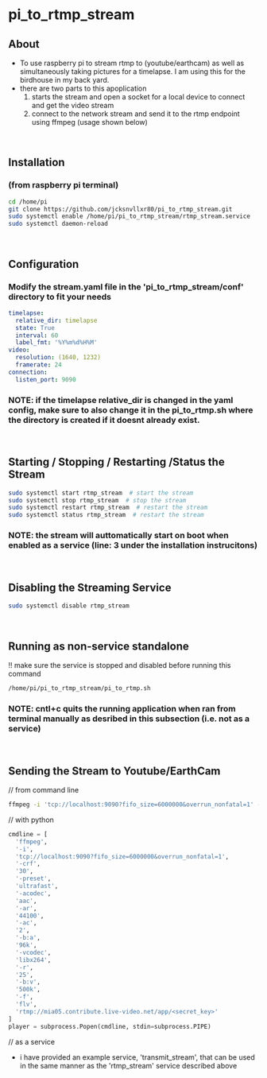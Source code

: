 # pi_to_rtmp_stream

## About

- To use raspberry pi to stream rtmp to (youtube/earthcam) as well as simultaneously taking pictures for a timelapse. I am using this for the birdhouse in my back yard.
- there are two parts to this apoplication
  1. starts the stream and open a socket for a local device to connect and get the video stream
  2. connect to the network stream and send it to the rtmp endpoint using ffmpeg (usage shown below)

&nbsp;&nbsp;

## Installation 

### (from raspberry pi terminal)

```bash
cd /home/pi
git clone https://github.com/jcksnvllxr80/pi_to_rtmp_stream.git
sudo systemctl enable /home/pi/pi_to_rtmp_stream/rtmp_stream.service
sudo systemctl daemon-reload
```
&nbsp;&nbsp;

## Configuration

### Modify the stream.yaml file in the 'pi_to_rtmp_stream/conf' directory to fit your needs

```yaml
timelapse:
  relative_dir: timelapse
  state: True
  interval: 60
  label_fmt: '%Y%m%d%H%M'
video:
  resolution: (1640, 1232)
  framerate: 24
connection:
  listen_port: 9090
```

### NOTE: if the timelapse relative_dir is changed in the yaml config, make sure to also change it in the pi_to_rtmp.sh where the directory is created if it doesnt already exist.

&nbsp;&nbsp;

## Starting / Stopping / Restarting /Status the Stream

```bash
sudo systemctl start rtmp_stream  # start the stream
sudo systemctl stop rtmp_stream  # stop the stream
sudo systemctl restart rtmp_stream  # restart the stream
sudo systemctl status rtmp_stream  # restart the stream
```

### NOTE: the stream will auttomatically start on boot when enabled as a service (line: 3 under the installation instrucitons)

&nbsp;&nbsp;

## Disabling the Streaming Service

```bash
sudo systemctl disable rtmp_stream
```
&nbsp;&nbsp;

## Running as non-service standalone

!! make sure the service is stopped and disabled before running this command

```bash
/home/pi/pi_to_rtmp_stream/pi_to_rtmp.sh
```

### NOTE: cntl+c quits the running application when ran from terminal manually as desribed in this subsection (i.e. not as a service)

&nbsp;&nbsp;

## Sending the Stream to Youtube/EarthCam

// from command line
```bash
ffmpeg -i 'tcp://localhost:9090?fifo_size=6000000&overrun_nonfatal=1' -crf 30 -preset ultrafast -acodec aac -ar 44100 -ac 2 -b:a 96k -vcodec libx264 -r 25 -b:v 500k -f flv 'rtmp://mia05.contribute.live-video.net/app/<secret_key>'
```

// with python
```python
cmdline = [
  'ffmpeg',
  '-i',
  'tcp://localhost:9090?fifo_size=6000000&overrun_nonfatal=1',
  '-crf',
  '30',
  '-preset',
  'ultrafast',
  '-acodec',
  'aac',
  '-ar',
  '44100',
  '-ac',
  '2',
  '-b:a',
  '96k',
  '-vcodec',
  'libx264',
  '-r',
  '25',
  '-b:v',
  '500k',
  '-f',
  'flv',
  'rtmp://mia05.contribute.live-video.net/app/<secret_key>'
]
player = subprocess.Popen(cmdline, stdin=subprocess.PIPE) 
```

// as a service
- i have provided an example service, 'transmit_stream', that can be used in the same manner as the 'rtmp_stream' service described above